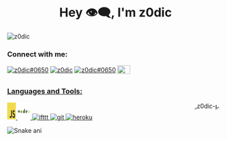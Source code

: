 <h1 align="center">Hey 👁️‍🗨️, I'm z0dic</h1>
<p align="left"> <img src="https://komarev.com/ghpvc/?username=z0dic&label=Profile%20views&color=0e75b6&style=flat" alt="z0dic" /> </p>
<h3 align="left">Connect with me:</h3>
<p align="left">
<a href="https://discord.com/users/302337999088254988" target="blank"><img align="center" src="https://raw.githubusercontent.com/rahuldkjain/github-profile-readme-generator/master/src/images/icons/Social/discord.svg" alt="z0dic#0650" height="20" width="30" /></a>
<a href="https://stackoverflow.com/users/18588120/z0dic" target="blank"><img align="center" src="https://raw.githubusercontent.com/rahuldkjain/github-profile-readme-generator/master/src/images/icons/Social/stack-overflow.svg" alt="z0dic" height="20" width="30" /></a>
<a href="https://steamcommunity.com/id/z0dic" target="blank"><img align="center" src="https://img.shields.io/badge/Steam-000000?style=for-the-badge&logo=steam&logoColor=white" alt="z0dic#0650" height="20" width="30" /></a>
<a href="https://www.twitch.tv/z0dic" target="_blank"><img align="center" src="https://img.shields.io/badge/Twitch-9146FF?style=for-the-badge&logo=twitch&logoColor=white" height="20" width="30">
</div>
  
  ##

<h3 align="left">Languages and Tools:</h3>
<p align="left"> <a href="https://developer.mozilla.org/en-US/docs/Web/JavaScript" target="_blank" rel="noreferrer"> <img src="https://raw.githubusercontent.com/devicons/devicon/master/icons/javascript/javascript-original.svg" alt="javascript" width="20" height="40"/> </a>
<a href="https://nodejs.org" target="_blank" rel="noreferrer"> <img src="https://raw.githubusercontent.com/devicons/devicon/master/icons/nodejs/nodejs-original-wordmark.svg" alt="nodejs" width="30" height="40"/> </a>
<a href="https://ifttt.com/" target="_blank" rel="noreferrer"> <img src="https://www.vectorlogo.zone/logos/ifttt/ifttt-ar21.svg" alt="ifttt" width="40" height="40"/> </a>
<a href="https://git-scm.com/" target="_blank" rel="noreferrer"> <img src="https://www.vectorlogo.zone/logos/git-scm/git-scm-icon.svg" alt="git" width="20" height="40"/> </a> <a href="https://heroku.com" target="_blank" rel="noreferrer"> <img src="https://www.vectorlogo.zone/logos/heroku/heroku-icon.svg" alt="heroku" width="20" height="30"/> </a> 
 <img align="right" alt="z0dic-pic" height="150" style="border-radius:50px;" src="https://media.discordapp.net/attachments/798593475498213376/957264439046975579/19ad4278-5eb8-48a8-a9b6-d3ab3b86acb3.jpeg?width=676&height=676"> </a>
 
 ![Snake ani](https://github.com/z0dic/z0dic/blob/main/.github/workflows/snake.yml) 
